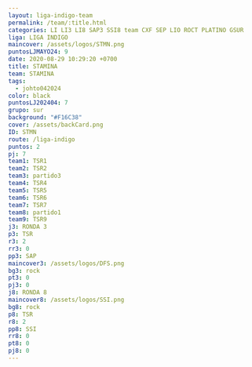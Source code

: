 ```yaml
---
layout: liga-indigo-team
permalink: /team/:title.html
categories: LI LI3 LI8 SAP3 SSI8 team CXF SEP LIO ROCT PLATINO GSUR
liga: LIGA INDIGO
maincover: /assets/logos/STMN.png
puntosLJMAYO24: 9
date: 2020-08-29 10:29:20 +0700
title: STAMINA
team: STAMINA
tags:
  - johto042024
color: black
puntosLJ202404: 7
grupo: sur
background: "#F16C38"
cover: /assets/backCard.png
ID: STMN
route: /liga-indigo
puntos: 2
pj: 7
team1: TSR1
team2: TSR2
team3: partido3
team4: TSR4
team5: TSR5
team6: TSR6
team7: TSR7
team8: partido1
team9: TSR9
j3: RONDA 3
p3: TSR
r3: 2
rr3: 0
pp3: SAP
maincover3: /assets/logos/DFS.png
bg3: rock
pt3: 0
pj3: 0
j8: RONDA 8
maincover8: /assets/logos/SSI.png
bg8: rock
p8: TSR
r8: 2
pp8: SSI
rr8: 0
pt8: 0
pj8: 0
---
```



